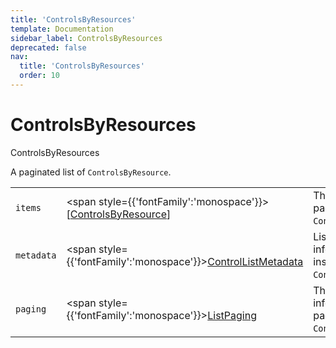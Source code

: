 ```yaml
---
title: 'ControlsByResources'
template: Documentation
sidebar_label: ControlsByResources
deprecated: false
nav:
  title: 'ControlsByResources'
  order: 10
---
```


# ControlsByResources

<div style={{'fontFamily':'monospace'}}><span style={{'fontSize':'1.5rem','fontWeight':500}}>ControlsByResources</span></div>



A paginated list of `ControlsByResource`.

| | | |
| -- | -- | -- |
| `items` | <span style={{'fontFamily':'monospace'}}>[<a href="/guardrails/docs/reference/graphql/object/ControlsByResource">ControlsByResource</a>]</span> | The `items` for this page of `ControlsByResources`. |
| `metadata` | <span style={{'fontFamily':'monospace'}}><a href="/guardrails/docs/reference/graphql/object/ControlListMetadata">ControlListMetadata</a></span> | List metadata information for the instance of `ControlsByResources`. |
| `paging` | <span style={{'fontFamily':'monospace'}}><a href="/guardrails/docs/reference/graphql/object/ListPaging">ListPaging</a></span> | The `paging` information for this page of `ControlsByResources`. |